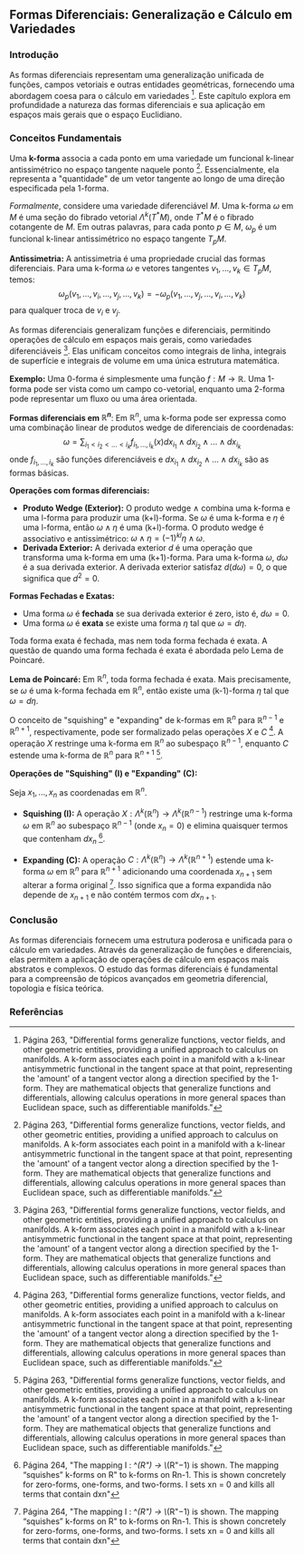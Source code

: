## Formas Diferenciais: Generalização e Cálculo em Variedades

### Introdução
As formas diferenciais representam uma generalização unificada de funções, campos vetoriais e outras entidades geométricas, fornecendo uma abordagem coesa para o cálculo em variedades [^1]. Este capítulo explora em profundidade a natureza das formas diferenciais e sua aplicação em espaços mais gerais que o espaço Euclidiano.

### Conceitos Fundamentais
Uma **k-forma** associa a cada ponto em uma variedade um funcional k-linear antissimétrico no espaço tangente naquele ponto [^1]. Essencialmente, ela representa a "quantidade" de um vetor tangente ao longo de uma direção especificada pela 1-forma.

*Formalmente*, considere uma variedade diferenciável $M$. Uma k-forma $\omega$ em $M$ é uma seção do fibrado vetorial $\Lambda^k(T^*M)$, onde $T^*M$ é o fibrado cotangente de $M$. Em outras palavras, para cada ponto $p \in M$, $\omega_p$ é um funcional k-linear antissimétrico no espaço tangente $T_pM$.

**Antissimetria:** A antissimetria é uma propriedade crucial das formas diferenciais. Para uma k-forma $\omega$ e vetores tangentes $v_1, ..., v_k \in T_pM$, temos:
$$\omega_p(v_1, ..., v_i, ..., v_j, ..., v_k) = -\omega_p(v_1, ..., v_j, ..., v_i, ..., v_k)$$
para qualquer troca de $v_i$ e $v_j$.

As formas diferenciais generalizam funções e diferenciais, permitindo operações de cálculo em espaços mais gerais, como variedades diferenciáveis [^1]. Elas unificam conceitos como integrais de linha, integrais de superfície e integrais de volume em uma única estrutura matemática.

**Exemplo:** Uma 0-forma é simplesmente uma função $f: M \rightarrow \mathbb{R}$. Uma 1-forma pode ser vista como um campo co-vetorial, enquanto uma 2-forma pode representar um fluxo ou uma área orientada.

**Formas diferenciais em $\mathbb{R}^n$**: Em $\mathbb{R}^n$, uma k-forma pode ser expressa como uma combinação linear de produtos wedge de diferenciais de coordenadas:
$$\omega = \sum_{i_1 < i_2 < ... < i_k} f_{i_1, ..., i_k}(x) dx_{i_1} \wedge dx_{i_2} \wedge ... \wedge dx_{i_k}$$
onde $f_{i_1, ..., i_k}$ são funções diferenciáveis e $dx_{i_1} \wedge dx_{i_2} \wedge ... \wedge dx_{i_k}$ são as formas básicas.

**Operações com formas diferenciais:**
*   **Produto Wedge (Exterior):** O produto wedge $\wedge$ combina uma k-forma e uma l-forma para produzir uma (k+l)-forma. Se $\omega$ é uma k-forma e $\eta$ é uma l-forma, então $\omega \wedge \eta$ é uma (k+l)-forma. O produto wedge é associativo e antissimétrico: $\omega \wedge \eta = (-1)^{kl} \eta \wedge \omega$.
*   **Derivada Exterior:** A derivada exterior $d$ é uma operação que transforma uma k-forma em uma (k+1)-forma. Para uma k-forma $\omega$, $d\omega$ é a sua derivada exterior. A derivada exterior satisfaz $d(d\omega) = 0$, o que significa que $d^2 = 0$.

**Formas Fechadas e Exatas:**
*   Uma forma $\omega$ é **fechada** se sua derivada exterior é zero, isto é, $d\omega = 0$.
*   Uma forma $\omega$ é **exata** se existe uma forma $\eta$ tal que $\omega = d\eta$.

Toda forma exata é fechada, mas nem toda forma fechada é exata. A questão de quando uma forma fechada é exata é abordada pelo Lema de Poincaré.

**Lema de Poincaré:** Em $\mathbb{R}^n$, toda forma fechada é exata. Mais precisamente, se $\omega$ é uma k-forma fechada em $\mathbb{R}^n$, então existe uma (k-1)-forma $\eta$ tal que $\omega = d\eta$.

O conceito de "squishing" e "expanding" de k-formas em $\mathbb{R}^n$ para $\mathbb{R}^{n-1}$ e $\mathbb{R}^{n+1}$, respectivamente, pode ser formalizado pelas operações $X$ e $C$ [^1]. A operação $X$ restringe uma k-forma em $\mathbb{R}^n$ ao subespaço $\mathbb{R}^{n-1}$, enquanto $C$ estende uma k-forma de $\mathbb{R}^n$ para $\mathbb{R}^{n+1}$ [^1].

**Operações de "Squishing" (I) e "Expanding" (C):**

Seja $x_1, ..., x_n$ as coordenadas em $\mathbb{R}^n$.

*   **Squishing (I):** A operação $X: \Lambda^k(\mathbb{R}^n) \rightarrow \Lambda^k(\mathbb{R}^{n-1})$ restringe uma k-forma $\omega$ em $\mathbb{R}^n$ ao subespaço $\mathbb{R}^{n-1}$ (onde $x_n = 0$) e elimina quaisquer termos que contenham $dx_n$ [^2].

*   **Expanding (C):** A operação $C: \Lambda^k(\mathbb{R}^n) \rightarrow \Lambda^k(\mathbb{R}^{n+1})$ estende uma k-forma $\omega$ em $\mathbb{R}^n$ para $\mathbb{R}^{n+1}$ adicionando uma coordenada $x_{n+1}$ sem alterar a forma original [^2]. Isso significa que a forma expandida não depende de $x_{n+1}$ e não contém termos com $dx_{n+1}$.

### Conclusão

As formas diferenciais fornecem uma estrutura poderosa e unificada para o cálculo em variedades. Através da generalização de funções e diferenciais, elas permitem a aplicação de operações de cálculo em espaços mais abstratos e complexos. O estudo das formas diferenciais é fundamental para a compreensão de tópicos avançados em geometria diferencial, topologia e física teórica.

### Referências
[^1]: Página 263, "Differential forms generalize functions, vector fields, and other geometric entities, providing a unified approach to calculus on manifolds. A k-form associates each point in a manifold with a k-linear antisymmetric functional in the tangent space at that point, representing the \'amount\' of a tangent vector along a direction specified by the 1-form. They are mathematical objects that generalize functions and differentials, allowing calculus operations in more general spaces than Euclidean space, such as differentiable manifolds."
[^2]: Página 264, "The mapping I : ^*(R") → \\*(R"−1) is shown. The mapping “squishes” k-forms on R" to k-forms on Rn-1. This is shown concretely for zero-forms, one-forms, and two-forms. I sets xn = 0 and kills all terms that contain dxn"
<!-- END -->